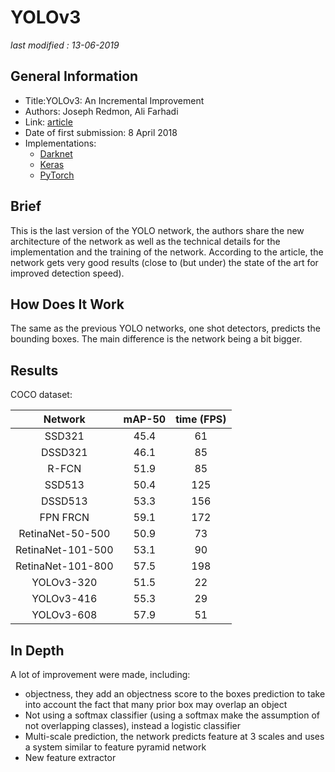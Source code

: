 # YOLOv3

_last modified : 13-06-2019_

## General Information

- Title:YOLOv3: An Incremental Improvement
- Authors: Joseph Redmon, Ali Farhadi
- Link: [article](https://arxiv.org/pdf/1804.02767.pdf)
- Date of first submission: 8 April 2018
- Implementations:
    - [Darknet](https://pjreddie.com/darknet/yolo/)
    - [Keras](https://github.com/xiaochus/YOLOv3)
    - [PyTorch](https://github.com/ayooshkathuria/pytorch-yolo-v3)

## Brief

This is the last version of the YOLO network, the authors share the new architecture of the network as well as the technical details for the implementation and the training of the network. According to the article, the network gets very good results (close to (but under) the state of the art for improved detection speed).

## How Does It Work

The same as the previous YOLO networks, one shot detectors, predicts the bounding boxes. The main difference is the network being a bit bigger.

## Results

COCO dataset:

| Network | mAP-50 | time (FPS) |
|:-------:|:------:|:----------:|
| SSD321 | 45.4 | 61 |
| DSSD321 | 46.1 | 85 |
| R-FCN | 51.9 | 85 |
| SSD513 | 50.4 | 125 |
| DSSD513 | 53.3 | 156 |
| FPN FRCN | 59.1 | 172 |
| RetinaNet-50-500 |50.9 | 73 |
| RetinaNet-101-500 | 53.1 |90 |
| RetinaNet-101-800 | 57.5 | 198 |
| YOLOv3-320 | 51.5 | 22 |
| YOLOv3-416 | 55.3 | 29 |
| YOLOv3-608 | 57.9 | 51 |

## In Depth

A lot of improvement were made, including:

- objectness, they add an objectness score to the boxes prediction to take into account the fact that many prior box may overlap an object
- Not using a softmax classifier (using a softmax make the assumption of not overlapping classes), instead a logistic classifier
- Multi-scale prediction, the network predicts feature at 3 scales and uses a system similar to feature pyramid network
- New feature extractor
